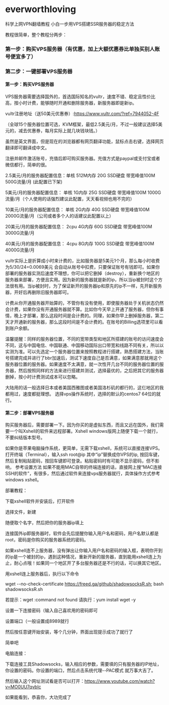 # everworthloving
科学上网VPN翻墙教程 小白一步用VPS搭建SSR服务器的稳定方法

教程很简单，整个教程分两步：

### 第一步：购买VPS服务器（有优惠，加上大额优惠券比单独买别人账号便宜多了）

### 第二步：一键部署VPS服务器


#### 第一步：购买VPS服务器

VPS服务器需要选择国外的，首选国际知名的vultr，速度不错、稳定且性价比高，按小时计费，能够随时开通和删除服务器，新服务器即是新ip。

vultr注册地址（送50美元优惠券）:https://www.vultr.com/?ref=7944052-4F   

（全球15个服务器位置可选，KVM框架，最低2.5美元/月，不过一般建议选择5美元的，减去优惠券，每月实际上就几块钱块钱。）


虽然是英文界面，但是现在的浏览器都有网页翻译功能，鼠标点击右键，选择网页翻译即可翻译成中文。

注册并邮件激活账号，充值后即可购买服务器。充值方式是paypal或支付宝或者微信都行，简单的很。

2.5美元/月的服务器配置信息：单核 512M内存 20G SSD硬盘 带宽峰值100M 500G流量/月  (此配置已下架)

5美元/月的服务器配置信息： 单核 1G内存 25G SSD硬盘 带宽峰值100M 1000G流量/月（个人使用的话强烈建议此配置，天天看视频也用不完的）

10美元/月的服务器配置信息： 单核 2G内存 40G SSD硬盘 带宽峰值100M 2000G流量/月（公司或者多个人的话建议此配置以上）

20美元/月的服务器配置信息： 2cpu 4G内存 60G SSD硬盘 带宽峰值100M 3000G流量/月

40美元/月的服务器配置信息： 4cpu 8G内存 100G SSD硬盘 带宽峰值100M 4000G流量/月

vultr实际上是折算成小时来计费的，比如服务器是5美元1个月，那么每小时收费为5/30/24=0.0069美元 会自动从账号中扣费，只要保证账号有钱即可。如果你部署的服务器实测后速度不理想，你可以把它删掉（destroy），重新换个地区的服务器来部署，方便且实用。因为新的服务器就是新的ip，所以当ip被封时这个方法很有用。当ip被封时，为了保证新开的服务器ip和原先的ip不一样，先开新服务器，开好后再删除旧服务器即可。

计费从你开通服务器开始算的，不管你有没有使用，即使服务器处于关机状态仍然会计费，如果你没有开通服务器就不算。比如你今天早上开通了服务器，但你有事情，晚上才部署，那么这段时间是会计费的。同理，如果你早上删掉服务器，第二天才开通新的服务器，那么这段时间是不会计费的。在账号的Billing选项里可以看到账户余额。

温馨提醒：同样的服务器位置，不同的宽带类型和地区所搭建的账号的访问速度会不同，这与中国电信、中国联通、中国移动国际出口带宽和线路不同有关，所以以实测为准。可以先选定一个服务器位置来按照教程进行搭建，熟悉搭建方法，当账号搭建完成并进行了bbr加速后，测试下速度自己是否满意，如果满意那就用这个服务器位置的服务器。如果速度不太满意，就一次性开几台不同的服务器位置的服务器，然后按照同样的方法来进行搭建并测试，选择最优的，之后把其它的服务器删掉，按小时计费测试成本可以忽略。

大陆用的话一般选择日本或者美国西雅图或者美国洛杉矶的都行的，这仨地区的我都用过，速度都挺理想。
选择vps操作系统时，选择的默认的centos7 64位的就行。

#### 第二步：部署VPS服务器

购买服务器后，需要部署一下。因为你买的是虚拟东西，而且又远在国外，我们需要一个叫Xshell的软件来远程部署。Xshell windows版网上随便下载一个就行，不要纠结版本型号。


如果你是苹果电脑操作系统，更简单，无需下载xshell，系统可以直接连接VPS。打开终端（Terminal），输入ssh root@ip 其中“ip”替换成你VPS的ip, 按回车键，然后复制粘贴密码，按回车键即可登录。粘贴密码时有可能不显示密码，但不影响， 参考设置方法 如果不能用MAC自带的终端连接的话，直接网上搜“MAC连接SSH的软件”，有很多，然后通过软件来连接vps服务器就行，具体操作方式参考windows xshell。

部署教程：

下载xshell软件并安装后，打开软件

选择文件，新建

随便取个名字，然后把你的服务器ip填上


连接国外ip即服务器时，软件会先后提醒你输入用户名和密码，用户名默认都是root，密码是你购买的服务器系统的密码。

如果xshell连不上服务器，没有弹出让你输入用户名和密码的输入框，表明你开到的ip是一个被封的ip，遇到这种情况，重新开新的服务器，直到能用xshell连上为止，耐心点哦！如果同一个地区开了多台服务器还是不行的话，可以换其它地区。


用xshell连上服务器后，执行以下命令

wget --no-check-certificate https://freed.ga/github/shadowsocksR.sh; bash shadowsocksR.sh


若提示：wget :command not found
请执行：yum install wget -y


设置一下连接密码（输入自己喜欢用的密码即可

设置端口（一般设置成8989就行

然后按任意键开始安装，等个几分钟，界面出现提示成功了就行了


 简单吧
 
 
电脑连接：

下载连接工具Shadowsocks，输入相应的参数，需要填的只有服务器的IP地址，你设置的密码。你设置的端口，然后点击系统代理--PAC模式  就万事大吉了。



然后输入这个网址测试看是否可以打开：https://www.youtube.com/watch?v=MO0UU7qvbIc  

如果能看到，恭喜你，大功完成了
